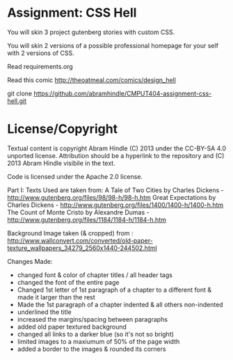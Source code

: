 Assignment: CSS Hell
====================

You will skin 3 project gutenberg stories with custom CSS.

You will skin 2 versions of a possible professional homepage for your
self with 2 versions of CSS.

Read requirements.org

Read this comic http://theoatmeal.com/comics/design_hell

git clone https://github.com/abramhindle/CMPUT404-assignment-css-hell.git

License/Copyright
=================

Textual content is copyright Abram Hindle (C) 2013 under the CC-BY-SA
4.0 unported license. Attribution should be a hyperlink to the
repository and (C) 2013 Abram Hindle visibile in the text.

Code is licensed under the Apache 2.0 license.


Part I:
Texts Used are taken from:
A Tale of Two Cities by Charles Dickens - http://www.gutenberg.org/files/98/98-h/98-h.htm
Great Expectations by Charles Dickens - http://www.gutenberg.org/files/1400/1400-h/1400-h.htm
The Count of Monte Cristo by Alexandre Dumas - http://www.gutenberg.org/files/1184/1184-h/1184-h.htm

Background Image taken (& cropped) from : http://www.wallconvert.com/converted/old-paper-texture_wallpapers_34279_2560x1440-244502.html

Changes Made:
- changed font & color of chapter titles / all header tags
- changed the font of the entire page
- Changed 1st letter of 1st paragraph of a chapter to a different font & made it larger than the rest
- Made the 1st paragraph of a chapter indented & all others non-indented
- underlined the title
- increased the margins/spacing between paragraphs
- added old paper textured background
- changed all links to a darker blue (so it's not so bright)
- limited images to a maxiumum of 50% of the page width
- added a border to the images & rounded its corners

